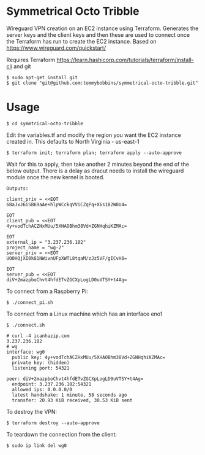 # Symmetrical Octo Tribble

Wireguard VPN creation on an EC2 instance using Terraform. Generates the server keys and the client keys and then these are used to connect once the Terraform has run to create the EC2 instance. Based on https://www.wireguard.com/quickstart/

Requires Terraform https://learn.hashicorp.com/tutorials/terraform/install-cli and git

```
$ sudo apt-get install git
$ git clone "git@github.com:tommybobbins/symmetrical-octo-tribble.git"
```

# Usage

```
$ cd symmtrical-octo-tribble
```

Edit the variables.tf and modify the region you want the EC2 instance created in. This defaults to North Virginia - us-east-1
```
$ terraform init; terraform plan; terraform apply --auto-approve
```
Wait for this to apply, then take another 2 minutes beyond the end of the below output. There is a delay as dracut needs to install the wireguard module once the new kernel is booted.

```
Outputs:

client_priv = <<EOT
6BaJxJ6iSB69aAe+hlpWCckqVViCZqPq+X6s182W0U4=

EOT
client_pub = <<EOT
4y+vodTchACZHxMUu/5XHAOBhm38Vd+ZGNHqhiKZMAc=

EOT
external_ip = "3.237.236.102"
project_name = "wg-2"
server_priv = <<EOT
UO0HQjXI0k81NWivnUFpXWTL8tqaM/zJz5VF/gICvH8=

EOT
server_pub = <<EOT
diV+2mazpboChvt4hfdETvZGCXpLogLD0uVTSY+t4Ag=
```

To connect from a Raspberry Pi:
```
$ ./connect_pi.sh
```
To connect from a Linux machine which has an interface eno1
```
$ ./connect.sh
```

```
# curl -4 icanhazip.com
3.237.236.102
# wg
interface: wg0
  public key: 4y+vodTchACZHxMUu/5XHAOBhm38Vd+ZGNHqhiKZMAc=
  private key: (hidden)
  listening port: 54321

peer: diV+2mazpboChvt4hfdETvZGCXpLogLD0uVTSY+t4Ag=
  endpoint: 3.237.236.102:54321
  allowed ips: 0.0.0.0/0
  latest handshake: 1 minute, 58 seconds ago
  transfer: 20.93 KiB received, 30.53 KiB sent
```

To destroy the VPN:

```
$ terraform destroy --auto-approve
```

To teardown the connection from the client:

```
$ sudo ip link del wg0
```
